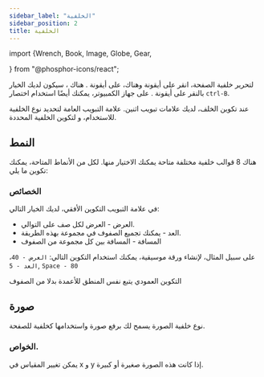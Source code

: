 ```yaml
---
sidebar_label: "الخلفية"
sidebar_position: 2
title: الخلفية
---
```


import {Wrench, Book, Image, Globe, Gear,

} from "@phosphor-icons/react";

لتحرير خلفية الصفحة، انقر على أيقونة <Wrench/> وهناك، على أيقونة <Book/>. هناك ، سيكون لديك الخيار بالنقر على أيقونة <Image/>. على جهاز الكمبيوتر، يمكنك أيضًا استخدام اختصار `ctrl-B`.

عند تكوين الخلف، لديك علامات تبويب اثنين. علامة التبويب <Globe/> العامة لتحديد نوع الخلفية للاستخدام، و <Gear/> لتكوين الخلفية المحددة.

## <Globe/> النمط

هناك 8 قوالب خلفية مختلفة متاحة يمكنك الاختيار منها. لكل من الأنماط المتاحة، يمكنك تكوين ما يلي:


### <Gear/> الخصائص

في علامة التبويب التكوين الأفقي، لديك الخيار التالي:

- العرض - العرض لكل صف على التوالي.
- العد - يمكنك تجميع الصفوف في مجموعة بهذه الطريقة.
- المسافة - المسافة بين كل مجموعة من الصفوف

على سبيل المثال، لإنشاء ورقة موسيقية، يمكنك استخدام التكوين التالي: `العرض - 40`، `العد - 5`, `Space - 80`

التكوين العمودي يتبع نفس المنطق للأعمدة بدلا من الصفوف

## <Globe/> صورة

نوع خلفية الصورة يسمح لك برفع صورة واستخدامها كخلفية للصفحة.

### <Gear/> الخواص.

يمكن تغيير المقياس في x و y إذا كانت هذه الصورة صغيرة أو كبيرة.
